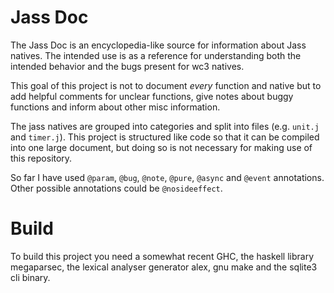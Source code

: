 
# Jass Doc

The Jass Doc is an encyclopedia-like source for information about Jass natives.
The intended use is as a reference for understanding both the intended behavior
and the bugs present for wc3 natives.

This goal of this project is not to document *every* function and native but
to add helpful comments for unclear functions, give notes about buggy functions
and inform about other misc information.

The jass natives are grouped into categories and split into files (e.g.
`unit.j` and `timer.j`). This project is structured like code so that it can be
compiled into one large document, but doing so is not necessary for making use
of this repository.

So far I have used `@param`, `@bug`, `@note`, `@pure`, `@async` and `@event` annotations.
Other possible annotations could be `@nosideeffect`.


# Build

To build this project you need a somewhat recent GHC,
the haskell library megaparsec, the lexical analyser generator alex,
gnu make and the sqlite3 cli binary.

